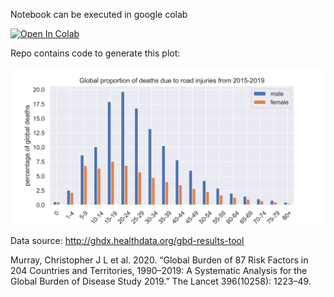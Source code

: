 Notebook can be executed in google colab

[![Open In Colab](https://colab.research.google.com/assets/colab-badge.svg)](https://colab.research.google.com/github/tomdries/road-injury-gbd/blob/main/cause-of-death.ipynb)

Repo contains code to generate this plot:

![](https://github.com/tomdries/road-injury-gbd/blob/main/figures/fig1.png)

Data source: http://ghdx.healthdata.org/gbd-results-tool

Murray, Christopher J L et al. 2020. “Global Burden of 87 Risk Factors in 204 Countries and Territories, 1990–2019: A Systematic Analysis for the Global Burden of Disease Study 2019.” The Lancet 396(10258): 1223–49.
